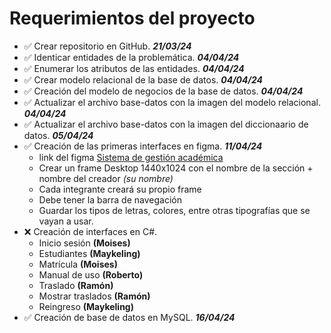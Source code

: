 # Requerimientos del proyecto

- ✅ Crear repositorio en GitHub. **_21/03/24_**
- ✅ Identicar entidades de la problemática. **_04/04/24_**
- ✅ Enumerar los atributos de las entidades. **_04/04/24_**
- ✅ Crear modelo relacional de la base de datos. **_04/04/24_**
- ✅ Creación del modelo de negocios de la base de datos. **_04/04/24_**
- ✅ Actualizar el archivo base-datos con la imagen del modelo relacional. **_04/04/24_**
- ✅ Actualizar el archivo base-datos con la imagen del diccionaario de datos. **_05/04/24_**
- ✅ Creación de las primeras interfaces en figma. **_11/04/24_**
    - link del figma [Sistema de gestión académica](https://www.figma.com/file/FaXzxyQJI0lHGTxxqOAqsI/Untitled?type=design&node-id=0-1&mode=design&t=xH9vzxpjoAaRWD3E-0)
    - Crear un frame Desktop 1440x1024 con el nombre de la sección + nombre del creador _(su nombre)_
    - Cada integrante creará su propio frame
    - Debe tener la barra de navegación
    - Guardar los tipos de letras, colores, entre otras tipografías que se vayan a usar.
- ❌ Creación de interfaces en C#.
    - Inicio sesión **(Moises)**
    - Estudiantes **(Maykeling)**
    - Matrícula **(Moises)**
    - Manual de uso **(Roberto)**
    - Traslado **(Ramón)**
    - Mostrar traslados **(Ramón)**
    - Reingreso **(Maykeling)**
- ✅ Creación de base de datos en MySQL. **_16/04/24_**